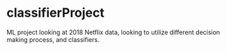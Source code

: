 # classifierProject
ML project looking at 2018 Netflix data, looking to utilize different decision making process, and classifiers.
